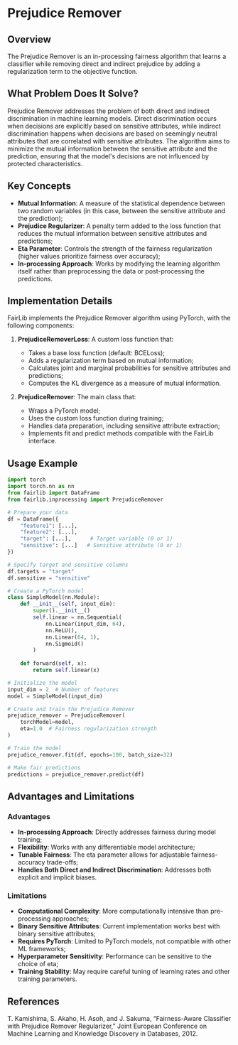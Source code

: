 # Prejudice Remover

## Overview

The Prejudice Remover is an in-processing fairness algorithm that learns a classifier while removing direct and indirect prejudice by adding a regularization term to the objective function.

## What Problem Does It Solve?

Prejudice Remover addresses the problem of both direct and indirect discrimination in machine learning models. Direct discrimination occurs when decisions are explicitly based on sensitive attributes, while indirect discrimination happens when decisions are based on seemingly neutral attributes that are correlated with sensitive attributes. The algorithm aims to minimize the mutual information between the sensitive attribute and the prediction, ensuring that the model's decisions are not influenced by protected characteristics.

## Key Concepts

- **Mutual Information**: A measure of the statistical dependence between two random variables (in this case, between the sensitive attribute and the prediction);
- **Prejudice Regularizer**: A penalty term added to the loss function that reduces the mutual information between sensitive attributes and predictions;
- **Eta Parameter**: Controls the strength of the fairness regularization (higher values prioritize fairness over accuracy);
- **In-processing Approach**: Works by modifying the learning algorithm itself rather than preprocessing the data or post-processing the predictions.


## Implementation Details

FairLib implements the Prejudice Remover algorithm using PyTorch, with the following components:

1. **PrejudiceRemoverLoss**: A custom loss function that:
   - Takes a base loss function (default: BCELoss);
   - Adds a regularization term based on mutual information;
   - Calculates joint and marginal probabilities for sensitive attributes and predictions;
   - Computes the KL divergence as a measure of mutual information.

2. **PrejudiceRemover**: The main class that:
   - Wraps a PyTorch model;
   - Uses the custom loss function during training;
   - Handles data preparation, including sensitive attribute extraction;
   - Implements fit and predict methods compatible with the FairLib interface.

## Usage Example

```python
import torch
import torch.nn as nn
from fairlib import DataFrame
from fairlib.inprocessing import PrejudiceRemover

# Prepare your data
df = DataFrame({
    "feature1": [...],
    "feature2": [...],
    "target": [...],      # Target variable (0 or 1)
    "sensitive": [...]   # Sensitive attribute (0 or 1)
})

# Specify target and sensitive columns
df.targets = "target"
df.sensitive = "sensitive"

# Create a PyTorch model
class SimpleModel(nn.Module):
    def __init__(self, input_dim):
        super().__init__()
        self.linear = nn.Sequential(
            nn.Linear(input_dim, 64),
            nn.ReLU(),
            nn.Linear(64, 1),
            nn.Sigmoid()
        )
    
    def forward(self, x):
        return self.linear(x)

# Initialize the model
input_dim = 2  # Number of features
model = SimpleModel(input_dim)

# Create and train the Prejudice Remover
prejudice_remover = PrejudiceRemover(
    torchModel=model,
    eta=1.0  # Fairness regularization strength
)

# Train the model
prejudice_remover.fit(df, epochs=100, batch_size=32)

# Make fair predictions
predictions = prejudice_remover.predict(df)
```

## Advantages and Limitations

### Advantages

- **In-processing Approach**: Directly addresses fairness during model training;
- **Flexibility**: Works with any differentiable model architecture;
- **Tunable Fairness**: The eta parameter allows for adjustable fairness-accuracy trade-offs;
- **Handles Both Direct and Indirect Discrimination**: Addresses both explicit and implicit biases.

### Limitations

- **Computational Complexity**: More computationally intensive than pre-processing approaches;
- **Binary Sensitive Attributes**: Current implementation works best with binary sensitive attributes;
- **Requires PyTorch**: Limited to PyTorch models, not compatible with other ML frameworks;
- **Hyperparameter Sensitivity**: Performance can be sensitive to the choice of eta;
- **Training Stability**: May require careful tuning of learning rates and other training parameters.

## References

T. Kamishima, S. Akaho, H. Asoh, and J. Sakuma, “Fairness-Aware Classifier with Prejudice Remover Regularizer,” Joint European Conference on Machine Learning and Knowledge Discovery in Databases, 2012.